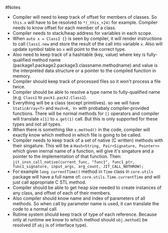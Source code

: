 #Notes
- Compiler will need to keep track of offset for members of classes. So `this.x` will have to be resolved to `*(_this_+24)` for example. Compiler needs to know offset for each member of a class.
- Compiler needs to stack/heap address for variables in each scope. 
- When `auto x = Class1 {}` is seen by compiler, it will render instructions to call `Class1.new` and store the result of the call into variable `x`. Also will update symbol table so `x` will point to the correct type. 
- Also need to keep track of a hashtable (key, value) where key is fully-qualified method name (package1.package2.package3.classname.methodname) and value is the interpreted data structure or a pointer to the compiled function in memory.
- Compiler should keep track of processed files so it won't process a file twice. 
- Compiler should be able to resolve a type name to fully-qualified name (e.g. `Class1` to `pack1.pack2.Class1`).
- Everything will be a class (except primitives). so we will have `StaticArray<T>` and `Hash<K, V>` with probabaly compiler-provided functions. There will be normal methods for `[]` operators and compiler will translate `x[1]` to `x.get(1)` call. But this is only supported for these types and not all types. 
- When there is something like `x.method()` in the code, compiler will exactly know which method in which file is going to be called.
- Compiler needs to keep track of a set of native (C written) methods with their singature. This will be a `Hash<String, Pair<Signature, Pointer>>` which given inernal name of a function, will give it's singature and a pointer to the implementation of that function. Then:
`jit_insn_call_native(current_func, "func1", func1_ptr, func1_signature, input_args, arg_count, JIT_CALL_NOTHROW);`
- For example `long currentTime()` method in `Time` class in `core.utils` package will have a full name of: `core.utils.Time.currentTime` and will just call appropriate C STL method.
- Compiler should be able to get heap size needed to create instances of any class, and offset of each of their members.
- Also compiler should know name and index of parameters of all methods. So when call by parameter name is used, it can translate the code to a normal call.
- Rutime system should keep track of type of each reference. Because only at runtime we know to which method should `obj.method1` be resolved (if `obj` is of interface type). 
